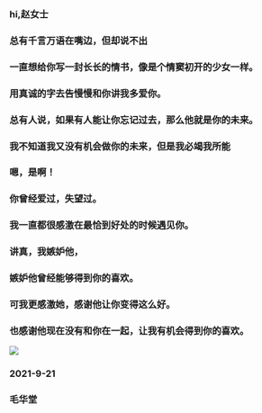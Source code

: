 ### hi,赵女士
### 总有千言万语在嘴边，但却说不出
### 一直想给你写一封长长的情书，像是个情窦初开的少女一样。
### 用真诚的字去告慢慢和你讲我多爱你。
### 总有人说，如果有人能让你忘记过去，那么他就是你的未来。
### 我不知道我又没有机会做你的未来，但是我必竭我所能
### 嗯，是啊！
### 你曾经爱过，失望过。
### 我一直都很感激在最恰到好处的时候遇见你。
### 讲真，我嫉妒他，
### 嫉妒他曾经能够得到你的喜欢。
### 可我更感激她，感谢他让你变得这么好。
### 也感谢他现在没有和你在一起，让我有机会得到你的喜欢。
![](https://i.imgur.com/WEteJOfb.jpg)
### 2021-9-21 
### 毛华堂
